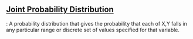## [Joint Probability Distribution](https://en.wikipedia.org/wiki/Joint_probability_distribution)
: A probability distribution that gives the probability that each of X,Y falls in any particular range or 
  discrete set of values specified for that variable.
